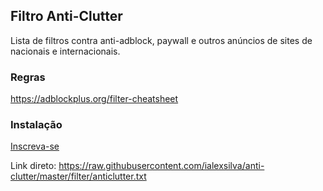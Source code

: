 ## Filtro Anti-Clutter
Lista de filtros contra anti-adblock, paywall e outros anúncios de sites de nacionais e internacionais.

### Regras
https://adblockplus.org/filter-cheatsheet

### Instalação
[Inscreva-se](https://subscribe.adblockplus.org/?location=https://raw.githubusercontent.com/ialexsilva/anti-clutter/master/filter/anticlutter.txt&title=Anti-Clutter_by_Alex_Silva)

Link direto: https://raw.githubusercontent.com/ialexsilva/anti-clutter/master/filter/anticlutter.txt